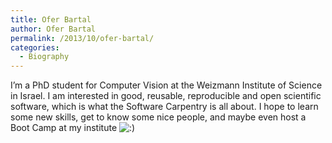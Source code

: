 ```yaml
---
title: Ofer Bartal
author: Ofer Bartal
permalink: /2013/10/ofer-bartal/
categories:
  - Biography
---
```

I&#8217;m a PhD student for Computer Vision at the Weizmann Institute of Science in Israel. I am interested in good, reusable, reproducible and open scientific software, which is what the Software Carpentry is all about. I hope to learn some new skills, get to know some nice people, and maybe even host a Boot Camp at my institute <img src="http://localhost:8080/wp-includes/images/smilies/icon_smile.gif" alt=":)" class="wp-smiley" />
